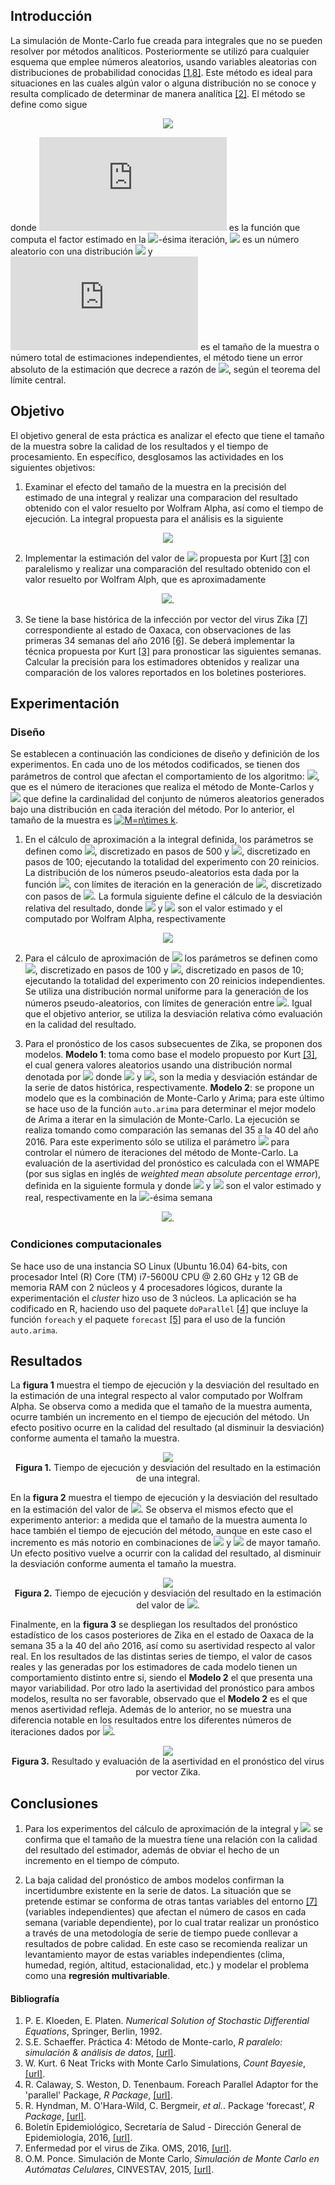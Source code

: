 ## Introducción

La simulación de Monte-Carlo fue creada para integrales que no se pueden resolver por métodos analíticos. Posteriormente se utilizó para cualquier esquema que emplee números aleatorios, usando variables aleatorias con distribuciones de probabilidad conocidas [\[1,8\]](#bibliograf%C3%ADa). Este método es ideal para situaciones en las cuales algún valor o alguna distribución no se conoce y resulta complicado de determinar de manera analítica [\[2\]](#bibliograf%C3%ADa). El método se define como sigue

<p align="center">
<img src="https://latex.codecogs.com/gif.latex?y=\frac{1}{M}\sum_{i=1}^{N}&space;g(x_i)," />
</p>

donde ![f1] es la función que computa el factor estimado en la <img src="https://latex.codecogs.com/gif.latex?i"/>-ésima iteración, <img src="https://latex.codecogs.com/gif.latex?x_i"/> es un número aleatorio con una distribución <img src="https://latex.codecogs.com/gif.latex?\sim&space;N(\mu,\sigma^2)"/> y ![f2] es el tamaño de la muestra o número total de estimaciones independientes, el método tiene un error absoluto de la estimación que decrece a razón de <img src="https://latex.codecogs.com/gif.latex?1/\sqrt(N)"/>, según el teorema del límite central.
## Objetivo

El objetivo general de esta práctica es analizar el efecto que tiene el tamaño de la muestra sobre la calidad de los resultados y el tiempo de procesamiento. En específico, desglosamos las actividades en los siguientes objetivos:

1. Examinar el efecto del tamaño de la muestra en la precisión del estimado de una integral y realizar una comparacion del resultado obtenido con el valor resuelto por Wolfram Alpha, así como el tiempo de ejecución. La integral propuesta para el análisis es la siguiente
 
<p align = "center">
<img src="https://latex.codecogs.com/gif.latex?\int_{7}^{3}\frac{1}{\exp(x)&plus;\exp(-x)}dx\approx&space;0.048834."/>
</p>

2. Implementar la estimación del valor de <img src="https://latex.codecogs.com/gif.latex?\pi"/> propuesta por Kurt [\[3\]](#bibliograf%C3%ADa) con paralelismo y realizar una comparación del resultado obtenido con el valor resuelto por Wolfram Alph, que es aproximadamente

<p align = "center">
<img src="https://latex.codecogs.com/gif.latex?\pi&space;\approx&space;3.1415926">.
</p>

3. Se tiene la base histórica de la infección por vector del virus Zika [\[7\]](#bibliograf%C3%ADa) correspondiente al estado de Oaxaca, con observaciones de las primeras 34 semanas del año 2016 [\[6\]](#bibliograf%C3%ADa). Se deberá implementar la técnica propuesta por Kurt [\[3\]](#bibliograf%C3%ADa) para pronosticar las siguientes semanas. Calcular la precisión para los estimadores obtenidos y realizar una comparación de los valores reportados en los boletines posteriores.

## Experimentación
### Diseño

Se establecen a continuación las condiciones de diseño y definición de los experimentos. En cada uno de los métodos codificados, se tienen dos parámetros de control que afectan el comportamiento de los algoritmo: <img src="https://latex.codecogs.com/gif.latex?k">, que es el número de iteraciones que realiza el método de Monte-Carlos y <img src="https://latex.codecogs.com/gif.latex?n"> que define la cardinalidad del conjunto de números aleatorios generados bajo una distribución en cada iteración del método. Por lo anterior, el tamaño de la muestra es <a href="https://www.codecogs.com/eqnedit.php?latex=M=n\times&space;k" target="_blank"><img src="https://latex.codecogs.com/gif.latex?M=n\times&space;k" title="M=n\times k" /></a>.

1. En el cálculo de aproximación a la integral definida, los parámetros se definen como <img src="https://latex.codecogs.com/gif.latex?n\in\[500,5000\]"/>, discretizado en pasos de 500 y <img src="https://latex.codecogs.com/gif.latex?k\in\[100,1000\]"/>, discretizado en pasos de 100; ejecutando la totalidad del experimento con 20 reinicios. La distribución de los números pseudo-aleatorios esta dada por la función <img src="https://latex.codecogs.com/gif.latex?g(x)=2f(x)/\pi"/>, con límites de iteración en la generación de <img src="https://latex.codecogs.com/gif.latex?\[-6,6\]"/>, discretizado con pasos de <img src="https://latex.codecogs.com/gif.latex?\0.5"/>. La formula siguiente define el cálculo de la desviación relativa del resultado, donde <img src="https://latex.codecogs.com/gif.latex?\hat{y_i}"/> y <img src="https://latex.codecogs.com/gif.latex?y_i"/> son el valor estimado y el computado por Wolfram Alpha, respectivamente

<p align="center">
<img src="https://latex.codecogs.com/gif.latex?D=\frac{\left&space;|&space;\hat{y_i}-y_i&space;\right&space;|}{y_i}&space;\times&space;100."/>
</p>

2. Para el cálculo de aproximación de <img src="https://latex.codecogs.com/gif.latex?\pi"> los parámetros se definen como <img src="https://latex.codecogs.com/gif.latex?n\in\[100,1000\]"/>, discretizado en pasos de 100 y <img src="https://latex.codecogs.com/gif.latex?k\in\[10,100\]"/>, discretizado en pasos de 10; ejecutando la totalidad del experimento con 20 reinicios independientes. Se utiliza una distribución normal uniforme para la generación de los números pseudo-aleatorios, con límites de generación entre <img src="https://latex.codecogs.com/gif.latex?\[-0.5,0.5\]"/>. Igual que el objetivo anterior, se utiliza la desviación relativa cómo evaluación en la calidad del resultado. 

3. Para el pronóstico de los casos subsecuentes de Zika, se proponen dos modelos. **Modelo 1**: toma como base el modelo propuesto por Kurt [\[3\]](#bibliograf%C3%ADa), el cual genera valores aleatorios usando una distribución normal denotada por <img src="https://latex.codecogs.com/gif.latex?\sim&space;N(\mu,\sigma^2)"/> donde <img src="https://latex.codecogs.com/gif.latex?\mu"/> y <img src="https://latex.codecogs.com/gif.latex?\sigma^2"/>, son la media y desviación estándar de la serie de datos histórica, respectivamente. **Modelo 2**: se propone un modelo que es la combinación de Monte-Carlo y Arima; para este último se hace uso de la función `auto.arima` para determinar el mejor modelo de Arima a iterar en la simulación de Monte-Carlo. La ejecución se realiza tomando como comparación las semanas del 35 a la 40 del año 2016. Para este experimento sólo se utiliza el parámetro <img src="https://latex.codecogs.com/gif.latex?k\in\[1000,5000,10000\]"/> para controlar el número de iteraciones del método de Monte-Carlo. 
La evaluación de la asertividad del pronóstico es calculada con el WMAPE (por sus siglas en inglés de <i>weighted mean absolute percentage error</i>), definida en la siguiente formula y donde <img src="https://latex.codecogs.com/gif.latex?\hat{y_i}"/> y <img src="https://latex.codecogs.com/gif.latex?y_i"/> son el valor estimado y real, respectivamente en la <img src="https://latex.codecogs.com/gif.latex?i"/>-ésima semana

<p align = "center">
<img src="https://latex.codecogs.com/gif.latex?WMAPE&space;=\frac{\sum_{n}^{i=1}\left&space;|&space;\frac{y_i-\hat{y_i}}{y_i}&space;\right&space;|&space;y_i}{\sum_{n}^{i=1}&space;y_i&space;}" />.
</p>

### Condiciones computacionales
Se hace uso de una instancia SO Linux (Ubuntu 16.04) 64-bits, con procesador Intel (R) Core (TM) i7-5600U CPU @ 2.60 GHz y 12 GB de memoria RAM con 2 núcleos y 4 procesadores lógicos, durante la experimentación el <i>cluster</i> hizo uso de 3 núcleos. La aplicación se ha codificado en R, haciendo uso del paquete `doParallel` [\[4\]](#bibliograf%C3%ADa) que incluye la función `foreach` y el paquete `forecast` [\[5\]](#bibliograf%C3%ADa) para el uso de la función `auto.arima`.

## Resultados
La **figura 1** muestra el tiempo de ejecución y la desviación del resultado en la estimación de una integral respecto al valor computado por Wolfram Alpha. Se observa como a medida que el tamaño de la muestra aumenta, ocurre también un incremento en el tiempo de ejecución del método. Un efecto positivo ocurre en la calidad del resultado (al disminuir la desviación) conforme aumenta el tamaño la muestra.

<p align="center">
<img src="https://github.com/dagoquevedo/parallelr/blob/master/P5/img/P5_A.png"/><br>
<b>Figura 1.</b> Tiempo de ejecución y desviación del resultado en la estimación de una integral.
</p>

En la **figura 2** muestra el tiempo de ejecución y la desviación del resultado en la estimación del valor de <img src="https://latex.codecogs.com/gif.latex?\pi"/>. Se observa el mismos efecto que el experimento anterior: a medida que el tamaño de la muestra aumenta lo hace también el tiempo de ejecución del método, aunque en este caso el incremento es más notorio en combinaciones de <img src="https://latex.codecogs.com/gif.latex?n"/> y <img src="https://latex.codecogs.com/gif.latex?k"/> de mayor tamaño. Un efecto positivo vuelve a ocurrir con la calidad del resultado, al disminuir la desviación conforme aumenta el tamaño la muestra.

<p align="center">
<img src="https://github.com/dagoquevedo/parallelr/blob/master/P5/img/P5_B.png"/><br>
<b>Figura 2.</b> Tiempo de ejecución y desviación del resultado en la estimación del valor de <img src="https://latex.codecogs.com/gif.latex?\pi"/>.
</p>

Finalmente, en la **figura 3** se despliegan los resultados del pronóstico estadístico de los casos posteriores de Zika en el estado de Oaxaca de la semana 35 a la 40 del año 2016, así como su asertividad respecto al valor real. En los resultados de las distintas series de tiempo, el valor de casos reales y las generadas por los estimadores de cada modelo tienen un comportamiento distinto entre si, siendo el **Modelo 2** el que presenta una mayor variabilidad. Por otro lado la asertividad del pronóstico para ambos modelos, resulta no ser favorable, observado que el **Modelo 2** es el que menos asertividad refleja. Además de lo anterior, no se muestra una diferencia notable en los resultados entre los diferentes números de iteraciones dados por <img src="https://latex.codecogs.com/gif.latex?k"/>.

<p align="center">
<img src="https://github.com/dagoquevedo/parallelr/blob/master/P5/img/P5_C.gif"/><br>
<b>Figura 3.</b> Resultado y evaluación de la asertividad en el pronóstico del virus por vector Zika.
</p>


## Conclusiones

1. Para los experimentos del cálculo de aproximación de la integral y <img src="https://latex.codecogs.com/gif.latex?\pi"/> se confirma que el tamaño de la muestra tiene una relación con la calidad del resultado del estimador, además de obviar el hecho de un incremento en el tiempo de cómputo.

2. La baja calidad del pronóstico de ambos modelos confirman la incertidumbre existente en la serie de datos. La situación que se pretende estimar se conforma de otras tantas variables del entorno [\[7\]](#bibliograf%C3%ADa) (variables independientes) que afectan el número de casos en cada semana (variable dependiente), por lo cual tratar realizar un pronóstico a través de una metodología de serie de tiempo puede conllevar a resultados de pobre calidad. En este caso se recomienda realizar un levantamiento mayor de estas variables independientes (clima, humedad, región, altitud, estacionalidad, etc.) y modelar el problema como una **regresión multivariable**.

#### Bibliografía
1. P. E. Kloeden, E. Platen. <i>Numerical Solution of Stochastic Differential Equations</i>, Springer, Berlin, 1992.
2. S.E. Schaeffer. Práctica 4: Método de Monte-carlo, <i>R paralelo: simulación & análisis de datos</i>, [\[url\]](http://elisa.dyndns-web.com/teaching/comp/par/p5.html).
3. W. Kurt. 6 Neat Tricks with Monte Carlo Simulations, <i>Count Bayesie</i>, [\[url\]](https://www.countbayesie.com/blog/2015/3/3/6-amazing-trick-with-monte-carlo-simulations).
4. R. Calaway, S. Weston, D. Tenenbaum. Foreach Parallel Adaptor for the 'parallel' Package, <i>R Package</i>, [\[url\]](https://cran.r-project.org/web/packages/doParallel/doParallel.pdf).
5. R. Hyndman, M. O'Hara-Wild, C. Bergmeir, <i>et al.</i>. Package ‘forecast’, <i>R Package</i>, [\[url\]](https://cran.r-project.org/web/packages/forecast/forecast.pdf).
6. Boletín Epidemiológico, Secretaría de Salud - Dirección General de Epidemiología, 2016, [\[url\]](https://www.gob.mx/salud/acciones-y-programas/boletinepidemiologico-sistema-nacional-de-vigilancia-epidemiologica-sistema-unico-de-informacion-90794).
7. Enfermedad por el virus de Zika. OMS, 2016, [\[url\]](http://www.who.int/mediacentre/factsheets/zika/es/).
8. O.M. Ponce. Simulación de Monte Carlo, <i>Simulación de Monte Carlo en Autómatas Celulares</i>, CINVESTAV, 2015, [\[url\]](http://delta.cs.cinvestav.mx/~mcintosh/oldweb/s1998/oscar/node3.html).

[f1]: https://latex.codecogs.com/gif.latex?g
[f2]: https://latex.codecogs.com/gif.latex?M
